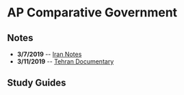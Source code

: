 # AP Comparative Government

## Notes
 - **3/7/2019** -- [Iran Notes](3-7-Notes.html)
 - **3/11/2019** -- [Tehran Documentary](3-11-Notes.html)
## Study Guides
<!--stackedit_data:
eyJoaXN0b3J5IjpbLTQxMDc2NzE3Nyw2MDM0NDA2MTRdfQ==
-->